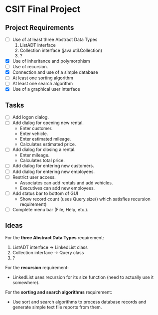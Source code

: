 # CSIT Final Project

## Project Requirements

- [ ] Use of at least three Abstract Data Types
    1. ListADT interface
    2. Collection interface (java.util.Collection)
    3. ?
- [x] Use of inheritance and polymorphism
- [ ] Use of recursion.
- [x] Connection and use of a simple database
- [ ] At least one sorting algorithm
- [ ] At least one search algorithm
- [x] Use of a graphical user interface

## Tasks

- [ ] Add logon dialog.
- [ ] Add dialog for opening new rental.
    * Enter customer.
    * Enter vehicle.
    * Enter estimated mileage.
    * Calculates estimated price.
- [ ] Add dialog for closing a rental.
    * Enter mileage.
    * Calculates total price.
- [ ] Add dialog for entering new customers.
- [ ] Add dialog for entering new employees.
- [ ] Restrict user access.
    * Associates can add rentals and add vehicles.
    * Executives can add new employees.
- [ ] Add status bar to bottom of GUI
    * Show record count (uses Query.size() which satisfies recursion requirement)
- [ ] Complete menu bar (File, Help, etc.).

## Ideas

For the **three Abstract Data Types** requirement:
1. ListADT interface -> LinkedList class
2. Collection interface -> Query class
3. ?

For the **recursion** requirement:
- LinkedList uses recursion for its size function (need to actually use it somewhere).

For the **sorting and search algorithms** requirement:
- Use sort and search algorithms to process database records and generate
simple text file reports from them.

